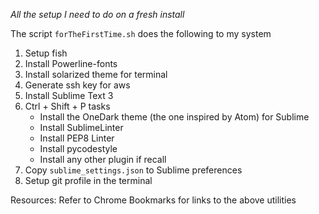 *All the setup I need to do on a fresh install*

The script `forTheFirstTime.sh` does the following to my system

1. Setup fish
2. Install Powerline-fonts
3. Install solarized theme for terminal
4. Generate ssh key for aws
5. Install Sublime Text 3
6. Ctrl + Shift + P tasks
    - Install the OneDark theme (the one inspired by Atom) for Sublime
    - Install SublimeLinter
    - Install PEP8 Linter
    - Install pycodestyle
    - Install any other plugin if recall
7. Copy `sublime_settings.json` to Sublime preferences
8. Setup git profile in the terminal

Resources: Refer to Chrome Bookmarks for links to the above utilities
